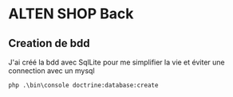 # ALTEN SHOP Back


## Creation de bdd
J'ai créé la bdd avec SqlLite pour me simplifier la vie et éviter une connection avec un mysql
``` 
php .\bin\console doctrine:database:create
```
